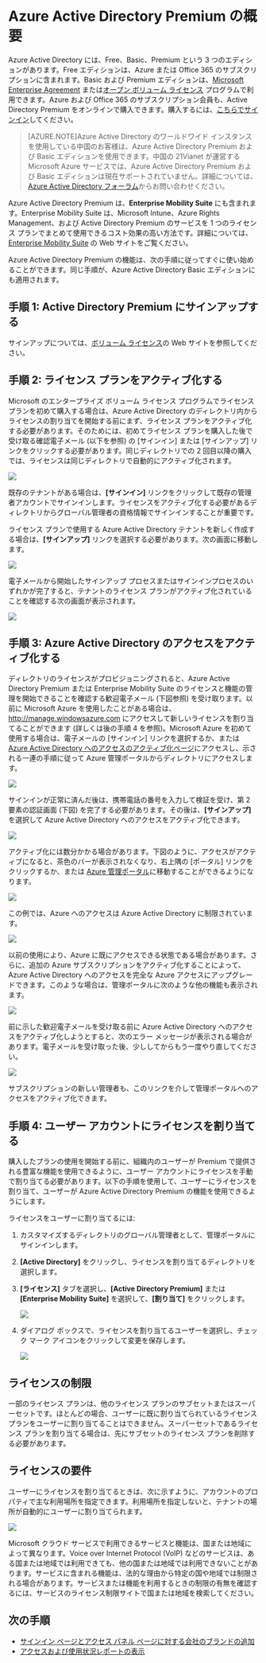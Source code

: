 <properties
	pageTitle="Azure Active Directory Premium の概要"
	description="Azure Active Directory Premium エディションにサインアップする方法について説明します。"
	services="active-directory"
	documentationCenter=""
	authors="markusvi"
	manager="stevenpo" 
	editor=""/>

<tags
	ms.service="active-directory"
	ms.workload="infrastructure-services"
	ms.tgt_pltfrm="na"
	ms.devlang="na"
	ms.topic="get-started-article"
	ms.date="10/30/2015"
	ms.author="markvi"/>

# Azure Active Directory Premium の概要

Azure Active Directory には、Free、Basic、Premium という 3 つのエディションがあります。Free エディションは、Azure または Office 365 のサブスクリプションに含まれます。Basic および Premium エディションは、[Microsoft Enterprise Agreement](https://www.microsoft.com/ja-JP/licensing/licensing-programs/enterprise.aspx) または[オープン ボリューム ライセンス](https://www.microsoft.com/ja-JP/licensing/licensing-programs/open-license.aspx) プログラムで利用できます。Azure および Office 365 のサブスクリプション会員も、Active Directory Premium をオンラインで購入できます。購入するには、[こちらでサインイン](https://portal.office.com/Commerce/Catalog.aspx)してください。

> [AZURE.NOTE]Azure Active Directory のワールドワイド インスタンスを使用している中国のお客様は、Azure Active Directory Premium および Basic エディションを使用できます。中国の 21Vianet が運営する Microsoft Azure サービスでは、Azure Active Directory Premium および Basic エディションは現在サポートされていません。詳細については、[Azure Active Directory フォーラム](http://feedback.azure.com/forums/169401-azure-active-directory)からお問い合わせください。

Azure Active Directory Premium は、**Enterprise Mobility Suite** にも含まれます。Enterprise Mobility Suite は、Microsoft Intune、Azure Rights Management、および Active Directory Premium のサービスを 1 つのライセンス プランでまとめて使用できるコスト効果の高い方法です。詳細については、[Enterprise Mobility Suite](https://www.microsoft.com/ja-JP/server-cloud/enterprise-mobility/overview.aspx) の Web サイトをご覧ください。

Azure Active Directory Premium の機能は、次の手順に従ってすぐに使い始めることができます。同じ手順が、Azure Active Directory Basic エディションにも適用されます。

## 手順 1: Active Directory Premium にサインアップする

サインアップについては、[ボリューム ライセンス](http://www.microsoft.com/ja-JP/licensing/how-to-buy/how-to-buy.aspx)の Web サイトを参照してください。

## 手順 2: ライセンス プランをアクティブ化する

Microsoft のエンタープライズ ボリューム ライセンス プログラムでライセンス プランを初めて購入する場合は、Azure Active Directory のディレクトリ内からライセンスの割り当てを開始する前にまず、ライセンス プランをアクティブ化する必要があります。そのためには、初めてライセンス プランを購入した後で受け取る確認電子メール (以下を参照) の [サインイン] または [サインアップ] リンクをクリックする必要があります。同じディレクトリでの 2 回目以降の購入では、ライセンスは同じディレクトリで自動的にアクティブ化されます。

![][1]

既存のテナントがある場合は、**[サインイン]** リンクをクリックして既存の管理者アカウントでサインインします。ライセンスをアクティブ化する必要があるディレクトリからグローバル管理者の資格情報でサインインすることが重要です。

ライセンス プランで使用する Azure Active Directory テナントを新しく作成する場合は、**[サインアップ]** リンクを選択する必要があります。次の画面に移動します。

![][2]

電子メールから開始したサインアップ プロセスまたはサインインプロセスのいずれかが完了すると、テナントのライセンス プランがアクティブ化されていることを確認する次の画面が表示されます。

![][3]

## 手順 3: Azure Active Directory のアクセスをアクティブ化する

ディレクトリのライセンスがプロビジョニングされると、Azure Active Directory Premium または Enterprise Mobility Suite のライセンスと機能の管理を開始できることを確認する歓迎電子メール (下図参照) を受け取ります。以前に Microsoft Azure を使用したことがある場合は、http://manage.windowsazure.com にアクセスして新しいライセンスを割り当てることができます (詳しくは後の手順 4 を参照)。Microsoft Azure を初めて使用する場合は、電子メールの [サインイン] リンクを選択するか、または [Azure Active Directory へのアクセスのアクティブ化ページ](https://account.windowsazure.com/signup?offer=MS-AZR-0110P)にアクセスし、示される一連の手順に従って Azure 管理ポータルからディレクトリにアクセスします。

![][4]

サインインが正常に済んだ後は、携帯電話の番号を入力して検証を受け、第 2 要素の認証画面 (下図) を完了する必要があります。その後は、**[サインアップ]** を選択して Azure Active Directory へのアクセスをアクティブ化できます。

![][5]

アクティブ化には数分かかる場合があります。下図のように、アクセスがアクティブになると、茶色のバーが表示されなくなり、右上隅の [ポータル] リンクをクリックするか、または [Azure 管理ポータル](http://manage.windowsazure.com)に移動することができるようになります。

![][6]

この例では、Azure へのアクセスは Azure Active Directory に制限されています。

![][7]

以前の使用により、Azure に既にアクセスできる状態である場合があります。さらに、追加の Azure サブスクリプションをアクティブ化することによって、Azure Active Directory へのアクセスを完全な Azure アクセスにアップグレードできます。このような場合は、管理ポータルに次のような他の機能も表示されます。

![][8]

前に示した歓迎電子メールを受け取る前に Azure Active Directory へのアクセスをアクティブ化しようとすると、次のエラー メッセージが表示される場合があります。電子メールを受け取った後、少ししてからもう一度やり直してください。

![][9]

サブスクリプションの新しい管理者も、このリンクを介して管理ポータルへのアクセスをアクティブ化できます。

## 手順 4: ユーザー アカウントにライセンスを割り当てる

購入したプランの使用を開始する前に、組織内のユーザーが Premium で提供される豊富な機能を使用できるように、ユーザー アカウントにライセンスを手動で割り当てる必要があります。以下の手順を使用して、ユーザーにライセンスを割り当て、ユーザーが Azure Active Directory Premium の機能を使用できるようにします。

ライセンスをユーザーに割り当てるには:

1. カスタマイズするディレクトリのグローバル管理者として、管理ポータルにサインインします。
2. **[Active Directory]** をクリックし、ライセンスを割り当てるディレクトリを選択します。
3. **[ライセンス]** タブを選択し、**[Active Directory Premium]** または **[Enterprise Mobility Suite]** を選択して、**[割り当て]** をクリックします。

    ![][10]

4. ダイアログ ボックスで、ライセンスを割り当てるユーザーを選択し、チェック マーク アイコンをクリックして変更を保存します。

    ![][11]

## ライセンスの制限

一部のライセンス プランは、他のライセンス プランのサブセットまたはスーパーセットです。ほとんどの場合、ユーザーに既に割り当てられているライセンス プランをユーザーに割り当てることはできません。スーパーセットであるライセンス プランを割り当てる場合は、先にサブセットのライセンス プランを削除する必要があります。

## ライセンスの要件

ユーザーにライセンスを割り当てるときは、次に示すように、アカウントのプロパティで主な利用場所を指定できます。利用場所を指定しないと、テナントの場所が自動的にユーザーに割り当てられます。

![][12]

Microsoft クラウド サービスで利用できるサービスと機能は、国または地域によって異なります。Voice over Internet Protocol (VoIP) などのサービスは、ある国または地域では利用できても、他の国または地域では利用できないことがあります。サービスに含まれる機能は、法的な理由から特定の国や地域では制限される場合があります。サービスまたは機能を利用するときの制限の有無を確認するには、サービスのライセンス制限サイトで国または地域を検索してください。

## 次の手順

- [サインイン ページとアクセス パネル ページに対する会社のブランドの追加](active-directory-add-company-branding.md)
- [アクセスおよび使用状況レポートの表示](active-directory-view-access-usage-reports.md)

<!--Image references-->
[1]: ./media/active-directory-get-started-premium/MOLSEmail.png
[2]: ./media/active-directory-get-started-premium/MOLSAccountProfile.png
[3]: ./media/active-directory-get-started-premium/MOLSThankYou.png
[4]: ./media/active-directory-get-started-premium/AADEmail.png
[5]: ./media/active-directory-get-started-premium/SignUppage.png
[6]: ./media/active-directory-get-started-premium/Subscriptionspage.png
[7]: ./media/active-directory-get-started-premium/Premiuminportal.png
[8]: ./media/active-directory-get-started-premium/Premiuminportal_large.png
[9]: ./media/active-directory-get-started-premium/Signuppage_oops.png
[10]: ./media/active-directory-get-started-premium/contosolicenseplan.png
[11]: ./media/active-directory-get-started-premium/Assignlicensespicker.png
[12]: ./media/active-directory-get-started-premium/Usagelocation.png

<!---HONumber=Nov15_HO2-->